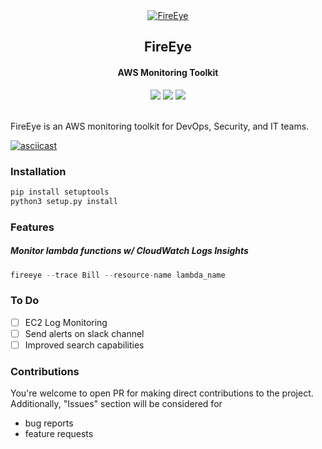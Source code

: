 <div align="center">
    <a href="https://github.com/r0075h3ll/FireEye"><img alt="FireEye" src="https://i.ibb.co/LYvR0yw/Untitled-design-2-removebg-preview.png"/></a>
    <h2>
    FireEye
    </h2>
</div>

<h4 align="center">AWS Monitoring Toolkit</h4>

<div align="center">
<img src="https://img.shields.io/badge/License-Apache%202.0-blue">
<img src="https://img.shields.io/badge/Python-3.12-blue">
<img src="https://img.shields.io/badge/Release-0.6.0 (dev)-green">
</div>

\
FireEye is an AWS monitoring toolkit for DevOps, Security, and IT teams.

[//]: # (insert gif)
[![asciicast](https://asciinema.org/a/696182.svg)](https://asciinema.org/a/696182)

### Installation

```bash
pip install setuptools
python3 setup.py install
```

### Features

##### Monitor lambda functions w/ CloudWatch Logs Insights

```python
fireeye --trace Bill --resource-name lambda_name
```

[//]: # (##### Get alerts on a slack channel)

[//]: # ()

[//]: # (```python)

[//]: # (fireeye --trace Bill --resource-name lambda_name --slack-url https://slack-webhook-url)

[//]: # (```)

### To Do

- [ ] EC2 Log Monitoring
- [ ] Send alerts on slack channel
- [ ] Improved search capabilities

### Contributions

You're welcome to open PR for making direct contributions to the project. Additionally, "Issues" section will
be considered for
- bug reports
- feature requests